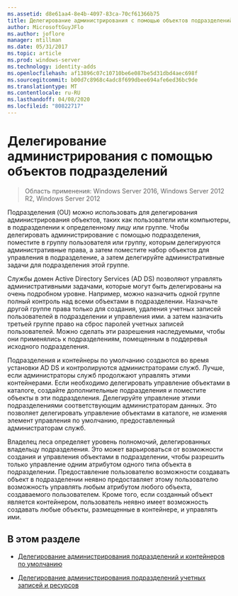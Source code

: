```yaml
---
ms.assetid: d8e61aa4-8e4b-4097-83ca-70cf61366b75
title: Делегирование администрирования с помощью объектов подразделений
author: MicrosoftGuyJFlo
ms.author: joflore
manager: mtillman
ms.date: 05/31/2017
ms.topic: article
ms.prod: windows-server
ms.technology: identity-adds
ms.openlocfilehash: af13896c07c10710be6e087be5d31dbd4aec698f
ms.sourcegitcommit: b00d7c8968c4adc8f699dbee694afe6ed36bc9de
ms.translationtype: MT
ms.contentlocale: ru-RU
ms.lasthandoff: 04/08/2020
ms.locfileid: "80822717"
---
```

# <a name="delegating-administration-by-using-ou-objects"></a>Делегирование администрирования с помощью объектов подразделений

>Область применения: Windows Server 2016, Windows Server 2012 R2, Windows Server 2012

Подразделения (OU) можно использовать для делегирования администрирования объектов, таких как пользователи или компьютеры, в подразделении к определенному лицу или группе. Чтобы делегировать администрирование с помощью подразделения, поместите в группу пользователя или группу, которым делегируются административные права, а затем поместите набор объектов для управления в подразделение, а затем делегируйте административные задачи для подразделения этой группе.  
  
Службы домен Active Directory Services (AD DS) позволяют управлять административными задачами, которые могут быть делегированы на очень подробном уровне. Например, можно назначить одной группе полный контроль над всеми объектами в подразделении. Назначьте другой группе права только для создания, удаления учетных записей пользователей в подразделении и управления ими. а затем назначить третьей группе право на сброс паролей учетных записей пользователей. Можно сделать эти разрешения наследуемыми, чтобы они применялись к подразделениям, помещенным в поддеревья исходного подразделения.  
  
Подразделения и контейнеры по умолчанию создаются во время установки AD DS и контролируются администраторами служб. Лучше, если администраторы служб продолжают управлять этими контейнерами. Если необходимо делегировать управление объектами в каталоге, создайте дополнительные подразделения и поместите объекты в эти подразделения. Делегируйте управление этими подразделениями соответствующим администраторам данных. Это позволяет делегировать управление объектами в каталоге, не изменяя элемент управления по умолчанию, предоставленный администраторам служб.  
  
Владелец леса определяет уровень полномочий, делегированных владельцу подразделения. Это может варьироваться от возможности создания и управления объектами в подразделении, чтобы разрешить только управление одним атрибутом одного типа объекта в подразделении. Предоставление пользователю возможности создавать объект в подразделении неявно предоставляет этому пользователю возможность управлять любым атрибутом любого объекта, создаваемого пользователем. Кроме того, если созданный объект является контейнером, пользователь неявно имеет возможность создавать любые объекты, размещенные в контейнере, и управлять ими.  
  
## <a name="in-this-section"></a>В этом разделе  
  
-   [Делегирование администрирования подразделений и контейнеров по умолчанию](../../ad-ds/plan/Delegating-Administration-of-Default-Containers-and-OUs.md)  
  
-   [Делегирование администрирования подразделений учетных записей и ресурсов](../../ad-ds/plan/Delegating-Administration-of-Account-OUs-and-Resource-OUs.md)  
  


